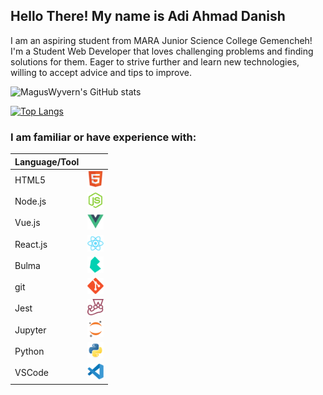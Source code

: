 ## Hello There! My name is Adi Ahmad Danish

I am an aspiring student from MARA Junior Science College Gemencheh! I'm a Student Web Developer that loves challenging problems and finding solutions for them. Eager to strive further and learn new technologies, willing to accept advice and tips to improve.

![MagusWyvern's GitHub stats](https://github-readme-stats.vercel.app/api?username=MagusWyvern&show_icons=true&theme=blueberry) 

[![Top Langs](https://github-readme-stats.vercel.app/api/top-langs/?username=MagusWyvern&layout=compact&theme=blueberry&exclude_repo=Basic-Machine-Learning,malaya-docs)](https://github.com/MagusWyvern/github-readme-stats)


### I am familiar or have experience with:

| Language/Tool | |
| --- | --- |
| HTML5 | <img width="26px" src="https://github.com/MagusWyvern/MagusWyvern/blob/0827f58d32c8c2836ac4c39769fd8a8c6b1ad9bb/icons/html5-original.png"> |
| Node.js | <img width="26px" src="https://github.com/MagusWyvern/MagusWyvern/blob/0827f58d32c8c2836ac4c39769fd8a8c6b1ad9bb/icons/nodejs-original.png"> |
| Vue.js | <img width="26px" src="https://github.com/MagusWyvern/MagusWyvern/blob/0827f58d32c8c2836ac4c39769fd8a8c6b1ad9bb/icons/vuejs-original.png"> |
| React.js | <img width="26px" src="https://github.com/MagusWyvern/MagusWyvern/blob/0827f58d32c8c2836ac4c39769fd8a8c6b1ad9bb/icons/react-original.png"> |
| Bulma | <img width="26px" src="https://github.com/MagusWyvern/MagusWyvern/blob/0827f58d32c8c2836ac4c39769fd8a8c6b1ad9bb/icons/bulma-plain.png"> |
| git | <img width="26px" src="https://github.com/MagusWyvern/MagusWyvern/blob/0827f58d32c8c2836ac4c39769fd8a8c6b1ad9bb/icons/git-original.png"> |
| Jest | <img width="26px" src="https://github.com/MagusWyvern/MagusWyvern/blob/0827f58d32c8c2836ac4c39769fd8a8c6b1ad9bb/icons/jest-plain.png"> |
| Jupyter | <img width="26px" src="https://github.com/MagusWyvern/MagusWyvern/blob/0827f58d32c8c2836ac4c39769fd8a8c6b1ad9bb/icons/jupyter-original.png"> |
| Python | <img width="26px" src="https://github.com/MagusWyvern/MagusWyvern/blob/0827f58d32c8c2836ac4c39769fd8a8c6b1ad9bb/icons/python-original.png"> |
| VSCode | <img width="26px" src="https://github.com/MagusWyvern/MagusWyvern/blob/0827f58d32c8c2836ac4c39769fd8a8c6b1ad9bb/icons/vscode-original.png"> |


